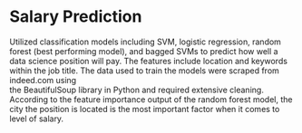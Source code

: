 # Salary Prediction

Utilized classification models including SVM, logistic regression, random forest (best performing model),
and bagged SVMs to predict how well a data science position will pay.  The features include
location and keywords within the job title.  The data used to train the models were scraped from indeed.com using  
the BeautifulSoup library in Python and required extensive cleaning.  According to the feature importance
output of the random forest model, the city the position is located is the most important factor when it 
comes to level of salary.
